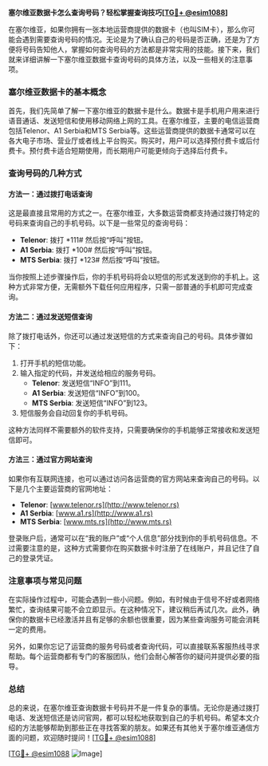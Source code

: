 **塞尔维亚数据卡怎么查询号码？轻松掌握查询技巧[[TG💪+ @esim1088](https://t.me/s/esim1088)]**

在塞尔维亚，如果你拥有一张本地运营商提供的数据卡（也叫SIM卡），那么你可能会遇到需要查询号码的情况。无论是为了确认自己的号码是否正确，还是为了方便将号码告知他人，掌握如何查询号码的方法都是非常实用的技能。接下来，我们就来详细讲解一下塞尔维亚数据卡查询号码的具体方法，以及一些相关的注意事项。

### 塞尔维亚数据卡的基本概念

首先，我们先简单了解一下塞尔维亚的数据卡是什么。数据卡是手机用户用来进行语音通话、发送短信和使用移动网络上网的工具。在塞尔维亚，主要的电信运营商包括Telenor、A1 Serbia和MTS Serbia等。这些运营商提供的数据卡通常可以在各大电子市场、营业厅或者线上平台购买。购买时，用户可以选择预付费卡或后付费卡。预付费卡适合短期使用，而长期用户可能更倾向于选择后付费卡。

### 查询号码的几种方式

#### 方法一：通过拨打电话查询

这是最直接且常用的方式之一。在塞尔维亚，大多数运营商都支持通过拨打特定的号码来查询自己的手机号码。以下是一些常见的查询号码：

- **Telenor**: 拨打 *111# 然后按“呼叫”按钮。
- **A1 Serbia**: 拨打 *100# 然后按“呼叫”按钮。
- **MTS Serbia**: 拨打 *123# 然后按“呼叫”按钮。

当你按照上述步骤操作后，你的手机号码将会以短信的形式发送到你的手机上。这种方式非常方便，无需额外下载任何应用程序，只需一部普通的手机即可完成查询。

#### 方法二：通过发送短信查询

除了拨打电话外，你还可以通过发送短信的方式来查询自己的号码。具体步骤如下：

1. 打开手机的短信功能。
2. 输入指定的代码，并发送给相应的服务号码。
   - **Telenor**: 发送短信“INFO”到111。
   - **A1 Serbia**: 发送短信“INFO”到100。
   - **MTS Serbia**: 发送短信“INFO”到123。
3. 短信服务会自动回复你的手机号码。

这种方法同样不需要额外的软件支持，只需要确保你的手机能够正常接收和发送短信即可。

#### 方法三：通过官方网站查询

如果你有互联网连接，也可以通过访问各运营商的官方网站来查询自己的号码。以下是几个主要运营商的官网地址：

- **Telenor**: [www.telenor.rs](http://www.telenor.rs)
- **A1 Serbia**: [www.a1.rs](http://www.a1.rs)
- **MTS Serbia**: [www.mts.rs](http://www.mts.rs)

登录账户后，通常可以在“我的账户”或“个人信息”部分找到你的手机号码信息。不过需要注意的是，这种方式需要你在购买数据卡时注册了在线账户，并且记住了自己的登录凭证。

### 注意事项与常见问题

在实际操作过程中，可能会遇到一些小问题。例如，有时候由于信号不好或者网络繁忙，查询结果可能不会立即显示。在这种情况下，建议稍后再试几次。此外，确保你的数据卡已经激活并且有足够的余额也很重要，因为某些查询服务可能会消耗一定的费用。

另外，如果你忘记了运营商的服务号码或者查询代码，可以直接联系客服热线寻求帮助。每个运营商都有专门的客服团队，他们会耐心解答你的疑问并提供必要的指导。

### 总结

总的来说，在塞尔维亚查询数据卡号码并不是一件复杂的事情。无论你是通过拨打电话、发送短信还是访问官网，都可以轻松地获取到自己的手机号码。希望本文介绍的方法能够帮助到那些正在寻找答案的朋友。如果还有其他关于塞尔维亚通信方面的问题，欢迎随时提问！[[TG💪+ @esim1088](https://t.me/s/esim1088)]

[[TG💪+ @esim1088](https://t.me/s/esim1088) ![Image](https://i.postimg.cc/4NQfJmqS/Snipaste-2025-05-13-00-14-12.png)]